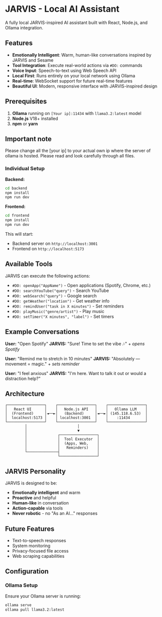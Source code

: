 #  JARVIS - Local AI Assistant

A fully local JARVIS-inspired AI assistant built with React, Node.js, and Ollama integration.

## Features

- **Emotionally Intelligent**: Warm, human-like conversations inspired by JARVIS and Sesame
- **Tool Integration**: Execute real-world actions via `#DO:` commands
- **Voice Input**: Speech-to-text using Web Speech API
- **Local First**: Runs entirely on your local network using Ollama
- **Real-time**: WebSocket support for future real-time features
- **Beautiful UI**: Modern, responsive interface with JARVIS-inspired design


## Prerequisites

1. **Ollama** running on `[Your ip]:11434` with `llama3.2:latest` model
2. **Node.js** V18+ installed
3. **npm** or **yarn**

## Important note 
Please change all the [your ip] to your actual own ip where the server of ollama is hosted. Please read and look carefully through all files.


### Individual Setup

**Backend:**
```bash
cd backend
npm install
npm run dev
```

**Frontend:**
```bash
cd frontend
npm install
npm run dev
```

This will start:
- Backend server on `http://localhost:3001`
- Frontend on `http://localhost:5173`

## Available Tools

JARVIS can execute the following actions:

- `#DO: openApp("AppName")` - Open applications (Spotify, Chrome, etc.)
- `#DO: searchYouTube("query")` - Search YouTube
- `#DO: webSearch("query")` - Google search
- `#DO: getWeather("location")` - Get weather info
- `#DO: remindUser("task in X minutes")` - Set reminders
- `#DO: playMusic("genre/artist")` - Play music
- `#DO: setTimer("X minutes", "label")` - Set timers

## Example Conversations

**User:** "Open Spotify"
**JARVIS:** "Sure! Time to set the vibe 🎶" + *opens Spotify*

**User:** "Remind me to stretch in 10 minutes"
**JARVIS:** "Absolutely — movement = magic." + *sets reminder*

**User:** "I feel anxious"
**JARVIS:** "I'm here. Want to talk it out or would a distraction help?"

## Architecture

```
┌─────────────────┐    ┌─────────────────┐    ┌─────────────────┐
│   React UI      │    │   Node.js API   │    │   Ollama LLM    │
│  (Frontend)     │◄──►│   (Backend)     │◄──►│ (145.118.6.53)  │
│  localhost:5173 │    │ localhost:3001  │    │    :11434       │
└─────────────────┘    └─────────────────┘    └─────────────────┘
         │                       │
         │                       ▼
         │              ┌─────────────────┐
         │              │  Tool Executor  │
         │              │  (Apps, Web,    │
         │              │   Reminders)    │
         └──────────────┤                 │
                        └─────────────────┘
```

## JARVIS Personality

JARVIS is designed to be:
- **Emotionally intelligent** and warm
- **Proactive** and helpful
- **Human-like** in conversation
- **Action-capable** via tools
- **Never robotic** - no "As an AI..." responses

## Future Features

-  Text-to-speech responses
-  System monitoring
-  Privacy-focused file access
-  Web scraping capabilities

## Configuration

### Ollama Setup
Ensure your Ollama server is running:
```bash
ollama serve
ollama pull llama3.2:latest
```



